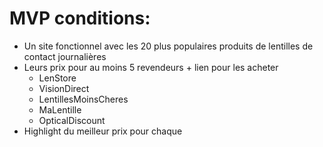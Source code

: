 # MVP conditions:
 
- Un site fonctionnel avec les 20 plus populaires produits de lentilles de contact journalières
- Leurs prix pour au moins 5 revendeurs + lien pour les acheter
    - LenStore
    - VisionDirect
    - LentillesMoinsCheres
    - MaLentille
    - OpticalDiscount
- Highlight du meilleur prix pour chaque